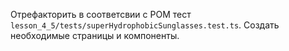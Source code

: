 Отрефакторить в соответсвии с POM тест `lesson_4_5/tests/superHydrophobicSunglasses.test.ts`.
Создать необходимые страницы и компоненты. 